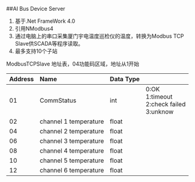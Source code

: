 ﻿##AI Bus Device Server

1. 基于.Net FrameWork 4.0
2. 引用NModbus4
3. 通过电脑上的串口采集厦门宇电温度巡检仪的温度，转换为Modbus TCP Slave供SCADA等程序读取。
4. 最多支持10个子站

ModbusTCPSlave 地址表，04功能码区域，地址从1开始

|Address|Name            |Data Type|       |
|:------|:---------------|:--------|:------|
|01|CommStatus           |int      |0:OK  <br>1:timeout  <br>2:check failed  <br>3:unknow|
|02|channel 1 temperature|float    ||
|04|channel 2 temperature|float    ||
|06|channel 3 temperature|float    ||
|08|channel 4 temperature|float    ||
|10|channel 5 temperature|float    ||
|12|channel 6 temperature|float    ||

